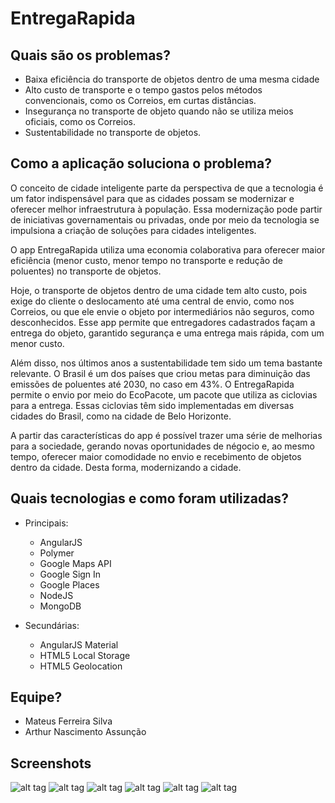 # EntregaRapida

## Quais são os problemas?
- Baixa eficiência do transporte de objetos dentro de uma mesma cidade
- Alto custo de transporte e o tempo gastos pelos métodos convencionais, como os Correios, em curtas distâncias.
- Insegurança no transporte de objeto quando não se utiliza meios oficiais, como os Correios.
- Sustentabilidade no transporte de objetos.

## Como a aplicação soluciona o problema?
O conceito de cidade inteligente parte da perspectiva de que a tecnologia é um fator indispensável para que as cidades possam se modernizar e oferecer melhor infraestrutura à população. Essa modernização pode partir de iniciativas governamentais ou privadas, onde por meio da tecnologia se impulsiona a criação de soluções para cidades inteligentes.

O app EntregaRapida utiliza uma economia colaborativa para oferecer maior eficiência (menor custo, menor tempo no transporte e redução de poluentes) no transporte de objetos. 

Hoje, o transporte de objetos dentro de uma cidade tem alto custo, pois exige do cliente o deslocamento até uma central de envio, como nos Correios, ou que ele envie o objeto por intermediários não seguros, como desconhecidos. Esse app permite que entregadores cadastrados façam a entrega do objeto, garantido segurança e uma entrega mais rápida, com um menor custo.

Além disso, nos últimos anos a sustentabilidade tem sido um tema bastante relevante. O Brasil é um dos países que criou metas para diminuição das emissões de poluentes até 2030, no caso em 43%. O EntregaRapida permite o envio por meio do EcoPacote, um pacote que utiliza as ciclovias para a entrega. Essas ciclovias têm sido implementadas em diversas cidades do Brasil, como na cidade de Belo Horizonte.

A partir das características do app é possível trazer uma série de melhorias para a sociedade, gerando novas oportunidades de négocio e, ao mesmo tempo, oferecer maior comodidade no envio e recebimento de objetos dentro da cidade. Desta forma, modernizando a cidade.

## Quais tecnologias e como foram utilizadas?
* Principais:
  * AngularJS
  * Polymer
  * Google Maps API
  * Google Sign In
  * Google Places
  * NodeJS
  * MongoDB

* Secundárias:
  * AngularJS Material
  * HTML5 Local Storage
  * HTML5 Geolocation

## Equipe?
- Mateus Ferreira Silva
- Arthur Nascimento Assunção

## Screenshots
![alt tag](https://raw.githubusercontent.com/Mtsferreirasilva/EntregaRapida/master/readme-imgs/login.png)
![alt tag](https://raw.githubusercontent.com/Mtsferreirasilva/EntregaRapida/master/readme-imgs/entregas.png)
![alt tag](https://raw.githubusercontent.com/Mtsferreirasilva/EntregaRapida/master/readme-imgs/nova-entrega.png)
![alt tag](https://raw.githubusercontent.com/Mtsferreirasilva/EntregaRapida/master/readme-imgs/entregador.png)
![alt tag](https://raw.githubusercontent.com/Mtsferreirasilva/EntregaRapida/master/readme-imgs/entregador-entrega.png)
![alt tag](https://raw.githubusercontent.com/Mtsferreirasilva/EntregaRapida/master/readme-imgs/entregador-coleta.png)
